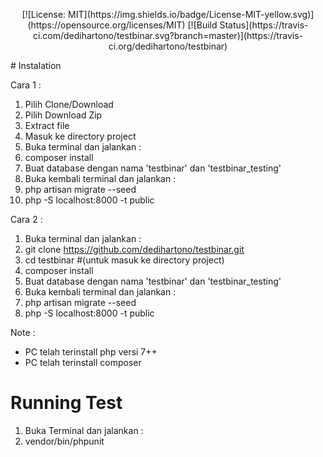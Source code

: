 <p align="center">
    [![License: MIT](https://img.shields.io/badge/License-MIT-yellow.svg)](https://opensource.org/licenses/MIT)
    [![Build Status](https://travis-ci.com/dedihartono/testbinar.svg?branch=master)](https://travis-ci.org/dedihartono/testbinar)
</p>
# Instalation

Cara 1 :
 1. Pilih Clone/Download
 2. Pilih Download Zip
 3. Extract file
 4. Masuk ke directory project
 5. Buka terminal dan jalankan : 
 6. composer install
 7. Buat database dengan nama 'testbinar' dan 'testbinar_testing'
 8. Buka kembali terminal dan jalankan : 
 9. php artisan migrate --seed
10. php -S localhost:8000 -t public

Cara 2 :
 1. Buka terminal dan jalankan :
 2. git clone https://github.com/dedihartono/testbinar.git
 3. cd testbinar #(untuk masuk ke directory project)
 4. composer install
 5. Buat database dengan nama 'testbinar' dan 'testbinar_testing'
 6. Buka kembali terminal dan jalankan : 
 7. php artisan migrate --seed
 8. php -S localhost:8000 -t public

Note : 
- PC telah terinstall php versi 7++
- PC telah terinstall composer

# Running Test
1. Buka Terminal dan jalankan :
2. vendor/bin/phpunit
